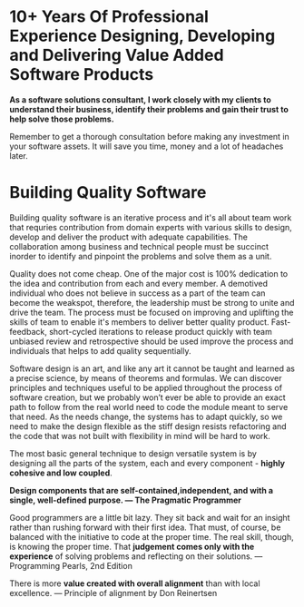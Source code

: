 # **10+ Years Of Professional Experience Designing, Developing and Delivering Value Added Software Products**

**As a software solutions consultant, I work closely with my clients to understand their business, identify their problems and gain their trust to help solve those problems.**

Remember to get a thorough consultation before making any investment in your software assets. It will save you time, money and a lot of headaches later.


# Building Quality Software
Building quality software is an iterative process and it's all about team work that requries contribution from domain experts with various skills to design, develop and deliver the product with adequate capabilities. The collaboration among business and technical people must be succinct inorder to identify and pinpoint the problems and solve them as a unit.

Quality does not come cheap. One of the major cost is 100% dedication to the idea and contribution from each and every member. A demotived individual who does not believe in success as a part of the team can become the weakspot, therefore, the leadership must be strong to unite and drive the team. The process must be focused on improving and uplifting the skills of team to enable it's members to deliver better quality product. Fast-feedback, short-cycled iterations to release product quickly with team unbiased review and retrospective should be used improve the process and individuals that helps to add quality sequentially.

Software design is an art, and like any art it cannot be taught and learned as a precise science, by means of theorems and formulas. We can discover principles and techniques useful to be applied throughout the process of software creation, but we probably won’t ever be able to provide an exact path to follow from the real world need to code the module meant to serve that need. As the needs change, the systems has to adapt quickly, so we need to make the design flexible as the stiff design resists refactoring and the code that was not built with flexibility in mind will be hard to work.

The most basic general technique to design versatile system is by designing all the parts of the system, each and every component - **highly cohesive and low coupled**. 

**Design components that are self-contained,independent, and with a single, well-defined purpose. — The Pragmatic Programmer**

Good programmers are a little bit lazy. They sit back and wait for an insight rather than rushing forward with their first idea. That must, of course, be balanced with the initiative to code at the proper time. The real skill, though, is knowing the proper time. That **judgement comes only with the experience** of solving problems and reflecting on their solutions. — Programming Pearls, 2nd Edition

There is more **value created with overall alignment** than with local excellence. — Principle of alignment by Don Reinertsen
